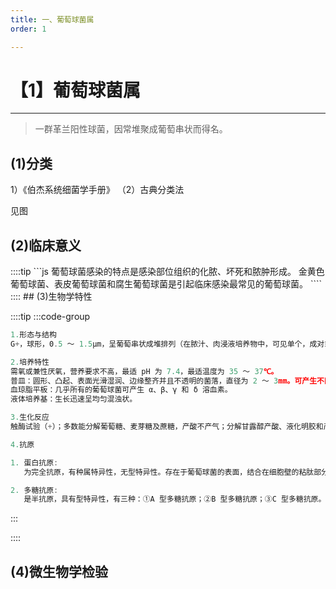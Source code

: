 ```yaml
---
title: 一、葡萄球菌属
order: 1

---
```


# 【1】葡萄球菌属

<kaodian :text="'微生物学检验记忆卡'" />

<!-- ###### 第七章 革兰氏阳性球菌

> 微生物学检验 -->

<beitiW/>

---

> 一群革兰阳性球菌，因常堆聚成葡萄串状而得名。

## (1)分类

<son :text="'微生物学检验记忆卡'" text1="(1)分类" :textOption="[['了解',' 基本知识','专业知识'],['了解',' 基本知识','专业知识'],['熟悉',' 基本知识','专业知识']]" />

1）《伯杰系统细菌学手册》
（2）古典分类法

见图

## (2)临床意义

<son :text="'微生物学检验记忆卡'" text1="(2)临床意义" :textOption="[['熟悉',' 相关专业知识','专业知识'],['熟悉',' 相关专业知识','专业知识'],['掌握',' 相关专业知识','专业知识']]" />
::::tip
```js
葡萄球菌感染的特点是感染部位组织的化脓、坏死和脓肿形成。
金黄色葡萄球菌、表皮葡萄球菌和腐生葡萄球菌是引起临床感染最常见的葡萄球菌。
````
::::
## (3)生物学特性

<son :text="'微生物学检验记忆卡'" text1="(3)生物学特性" :textOption="[['熟练掌握',' 基本知识','专业知识'],['熟练掌握',' 基本知识','专业知识'],['熟练掌握',' 基本知识','专业知识']]" />

::::tip
:::code-group

```js [形态与结构]
1.形态与结构
G+，球形，0.5 ～ 1.5μm，呈葡萄串状成堆排列（在脓汁、肉浸液培养物中，可见单个，成对或短链排列），无鞭毛和芽胞，某些菌株能形成荚膜。
```

```js [培养特性]
2.培养特性
需氧或兼性厌氧，营养要求不高，最适 pH 为 7.4，最适温度为 35 ～ 37℃。
普皿：圆形、凸起、表面光滑湿润、边缘整齐并且不透明的菌落，直径为 2 ～ 3mm。可产生不同的脂溶性色素，如金黄色、白色、柠檬色色素。
血琼脂平板：几乎所有的葡萄球菌可产生 α、β、γ 和 δ 溶血素。
液体培养基：生长迅速呈均匀混浊状。
```

```js [生化反应]
3.生化反应
触酶试验（+）；多数能分解葡萄糖、麦芽糖及蔗糖，产酸不产气；分解甘露醇产酸、液化明胶和产生血浆凝固酶（多数致病性葡萄球菌）。
```

```js [抗原]
4.抗原

1. 蛋白抗原:
   为完全抗原，有种属特异性，无型特异性。存在于葡萄球菌的表面，结合在细胞壁的粘肽部分，具有抗吞噬作用，称葡萄球菌 A 蛋白（SPA）。

2. 多糖抗原:
   是半抗原，具有型特异性，有三种：①A 型多糖抗原；②B 型多糖抗原；③C 型多糖抗原。

```

:::

::::

## (4)微生物学检验

<son :text="'微生物学检验记忆卡'" text1="(4)微生物学检验" :textOption="[['熟练掌握','专业知识','专业实践能力'],['熟练掌握','专业知识','专业实践能力'],['熟练掌握','专业知识','专业实践能力']]" />
